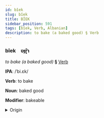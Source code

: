 ```yaml
---
id: bîek
slug: bîek
title: BÎEK
sidebar_position: 591
tags: [bîek, Verb, Albanian]
description: to bake (a baked good) § Verb
---
```


### bîek&emsp;<span kind="abugida">ʋɟɽ̑ɿ</span>

*to bake (a baked good)* **§** [Verb](../../tags/Verb)

**IPA**: /ˈbi.ɛk/

**Verb**: to bake

**Noun**: baked good

**Modifier**: bakeable

<details>
    <summary>Origin</summary>
    Albanian pjek [pjɛk]<br/>
    <em>Albanian Language Family</em>
</details>
